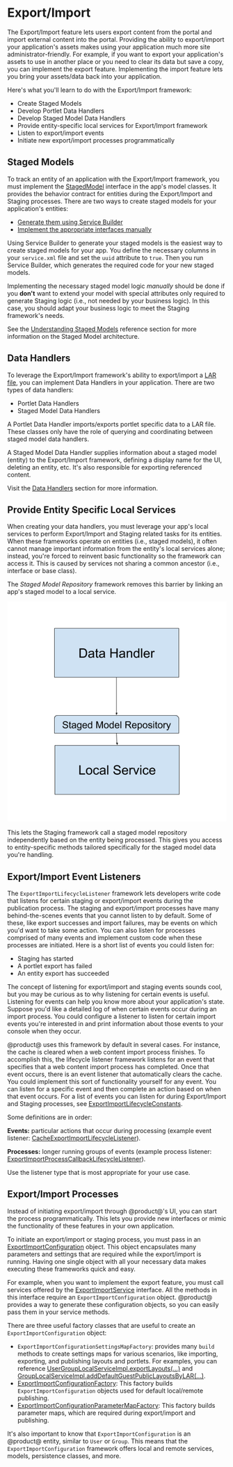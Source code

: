 # Export/Import

The Export/Import feature lets users export content from the portal and import
external content into the portal. Providing the ability to export/import your
application's assets makes using your application much more site
administrator-friendly. For example, if you want to export your application's
assets to use in another place or you need to clear its data but save a copy,
you can implement the export feature. Implementing the import feature lets you
bring your assets/data back into your application.

Here's what you'll learn to do with the Export/Import framework: 

- Create Staged Models
- Develop Portlet Data Handlers
- Develop Staged Model Data Handlers
- Provide entity-specific local services for Export/Import framework
- Listen to export/import events
- Initiate new export/import processes programmatically

## Staged Models

To track an entity of an application with the Export/Import framework, you must
implement the
[StagedModel](@platform-ref@/7.2-latest/javadocs/portal-kernel/com/liferay/portal/kernel/model/StagedModel.html)
interface in the app's model classes. It provides the behavior contract for
entities during the Export/Import and Staging processes. There are two ways to
create staged models for your application's entities:

- [Generate them using Service Builder](/developer/frameworks/-/knowledge_base/7-2/generating-staged-models-using-service-builder)
- [Implement the appropriate interfaces manually](/developer/frameworks/-/knowledge_base/7-2/creating-staged-models-manually)

Using Service Builder to generate your staged models is the easiest way to
create staged models for your app. You define the necessary columns in your
`service.xml` file and set the `uuid` attribute to `true`. Then you run
Service Builder, which generates the required code for your new staged models.

Implementing the necessary staged model logic *manually* should be done if you
**don't** want to extend your model with special attributes only required to
generate Staging logic (i.e., not needed by your business logic). In this case,
you should adapt your business logic to meet the Staging framework's needs.

See the
[Understanding Staged Models](/developer/reference/-/knowledge_base/7-2/understanding-staged-models)
reference section for more information on the Staged Model architecture.

## Data Handlers

To leverage the Export/Import framework's ability to export/import a
[LAR file](/developer/reference/-/knowledge_base/7-2/liferay-archive-lar-file),
you can implement Data Handlers in your application. There are two types of data
handlers:

- Portlet Data Handlers
- Staged Model Data Handlers

A Portlet Data Handler imports/exports portlet specific data to a LAR file.
These classes only have the role of querying and coordinating between staged
model data handlers.

A Staged Model Data Handler supplies information about a staged model (entity)
to the Export/Import framework, defining a display name for the UI, deleting an
entity, etc. It's also responsible for exporting referenced content.

Visit the
[Data Handlers](/developer/frameworks/-/knowledge_base/7-2/data-handlers)
section for more information.

## Provide Entity Specific Local Services

When creating your data handlers, you must leverage your app's local services to
perform Export/Import and Staging related tasks for its entities. When these
frameworks operate on entities (i.e., staged models), it often cannot manage
important information from the entity's local services alone; instead, you're
forced to reinvent basic functionality so the framework can access it. This is
caused by services not sharing a common ancestor (i.e., interface or base
class).

The *Staged Model Repository* framework removes this barrier by linking an app's
staged model to a local service.

![Figure 1: Staged Model Repositories provide a Staging-specific layer of functionality for your local services.](../../../images/staged-model-repository.png)

This lets the Staging framework call a staged model repository independently
based on the entity being processed. This gives you access to entity-specific
methods tailored specifically for the staged model data you're handling.

## Export/Import Event Listeners

The `ExportImportLifecycleListener` framework lets developers write code that
listens for certain staging or export/import events during the publication
process. The staging and export/import processes have many behind-the-scenes
events that you cannot listen to by default. Some of these, like export
successes and import failures, may be events on which you'd want to take some
action. You can also listen for processes comprised of many events and implement
custom code when these processes are initiated. Here is a short list of events
you could listen for: 

- Staging has started
- A portlet export has failed
- An entity export has succeeded

The concept of listening for export/import and staging events sounds cool, but
you may be curious as to why listening for certain events is useful. Listening
for events can help you know more about your application's state. Suppose you'd
like a detailed log of when certain events occur during an import process. You
could configure a listener to listen for certain import events you're interested
in and print information about those events to your console when they occur.

@product@ uses this framework by default in several cases. For instance, the
cache is cleared when a web content import process finishes. To accomplish this,
the lifecycle listener framework listens for an event that specifies that a web
content import process has completed. Once that event occurs, there is an event
listener that automatically clears the cache. You could implement this sort of
functionality yourself for any event. You can listen for a specific event and
then complete an action based on when that event occurs. For a list of events
you can listen for during Export/Import and Staging processes, see
[ExportImportLifecycleConstants](@platform-ref@/7.2-latest/javadocs/portal-kernel/com/liferay/exportimport/kernel/lifecycle/ExportImportLifecycleConstants.html).

Some definitions are in order: 

**Events:** particular actions that occur during processing (example event
listener:
[CacheExportImportLifecycleListener](@app-ref@/web-experience/latest/javadocs/com/liferay/exportimport/lifecycle/CacheExportImportLifecycleListener.html)).

**Processes:** longer running groups of events (example process listener:
[ExportImportProcessCallbackLifecycleListener](@app-ref@/web-experience/latest/javadocs/com/liferay/exportimport/lifecycle/ExportImportProcessCallbackLifecycleListener.html)).

Use the listener type that is most appropriate for your use case.

## Export/Import Processes

Instead of initiating export/import through @product@'s UI, you can start the
process programmatically. This lets you provide new interfaces or mimic the
functionality of these features in your own application.

To initiate an export/import or staging process, you must pass in an
[ExportImportConfiguration](@platform-ref@/7.2-latest/javadocs/portal-kernel/com/liferay/exportimport/kernel/model/ExportImportConfiguration.html)
object. This object encapsulates many parameters and settings that are required
while the export/import is running. Having one single object with all your
necessary data makes executing these frameworks quick and easy.

For example, when you want to implement the export feature, you must call
services offered by the
[ExportImportService](@platform-ref@/7.2-latest/javadocs/portal-kernel/com/liferay/exportimport/kernel/service/ExportImportService.html)
interface. All the methods in this interface require an
`ExportImportConfiguration` object. @product@ provides a way to generate these
configuration objects, so you can easily pass them in your service methods.

There are three useful factory classes that are useful to create an
`ExportImportConfiguration` object:

- `ExportImportConfigurationSettingsMapFactory`: provides many `build` methods
  to create settings maps for various scenarios, like importing, exporting, and
  publishing layouts and portlets. For examples, you can reference
  [UserGroupLocalServiceImpl.exportLayouts(...)](@platform-ref@/7.2-latest/javadocs/portal-impl/com/liferay/portal/service/impl/UserGroupLocalServiceImpl.html#exportLayouts-long-java.util.Map-)
  and
  [GroupLocalServiceImpl.addDefaultGuestPublicLayoutsByLAR(...)](@platform-ref@/7.2-latest/javadocs/portal-impl/com/liferay/portal/service/impl/GroupLocalServiceImpl.html#addDefaultGuestPublicLayoutsByLAR-com.liferay.portal.kernel.model.Group-java.io.File-).
- [ExportImportConfigurationFactory](@platform-ref@/7.2-latest/javadocs/portal-kernel/com/liferay/exportimport/kernel/configuration/ExportImportConfigurationFactory.html):
  This factory builds `ExportImportConfiguration` objects used for default
  local/remote publishing.
- [ExportImportConfigurationParameterMapFactory](@platform-ref@/7.2-latest/javadocs/portal-kernel/com/liferay/exportimport/kernel/configuration/ExportImportConfigurationParameterMapFactory.html):
  This factory builds parameter maps, which are required during
  export/import and publishing.

It's also important to know that `ExportImportConfiguration` is an @product@
entity, similar to `User` or `Group`. This means that the
`ExportImportConfiguration` framework offers local and remote services, models,
persistence classes, and more.
